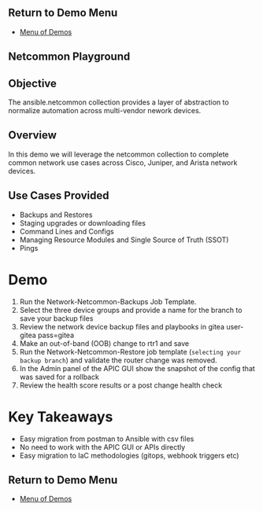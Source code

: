 ## Return to Demo Menu
 - [Menu of Demos](../README.md)

## Netcommon Playground


## Objective
The ansible.netcommon collection provides a layer of abstraction to normalize automation across multi-vendor nework devices.

## Overview
In this demo we will leverage the netcommon collection to complete common network use cases across Cisco, Juniper, and Arista network devices.

## Use Cases Provided
* Backups and Restores
* Staging upgrades or downloading files
* Command Lines and Configs
* Managing Resource Modules and Single Source of Truth (SSOT)
* Pings

# Demo
1. Run the Network-Netcommon-Backups Job Template.
2. Select the three device groups and provide a name for the branch to save your backup files
3. Review the network device backup files and playbooks in gitea user-gitea pass=gitea
3. Make an out-of-band (OOB) change to rtr1 and save
4. Run the Network-Netcommon-Restore job template (`selecting your backup branch`) and validate the router change was removed.
5. In the Admin panel of the APIC GUI show the snapshot of the config that was saved for a rollback
6. Review the health score results or a post change health check



# Key Takeaways
* Easy migration from postman to Ansible with csv files
* No need to work with the APIC GUI or APIs directly
* Easy migration to IaC methodologies (gitops, webhook triggers etc)

## Return to Demo Menu
 - [Menu of Demos](../README.md)


